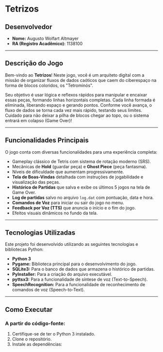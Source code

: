 # Tetrizos

## Desenvolvedor
- **Nome:** Augusto Wolfart Altmayer
- **RA (Registro Acadêmico):** 1138100

---

## Descrição do Jogo

Bem-vindo ao **Tetrizos**! Neste jogo, você é um arquiteto digital com a missão de organizar fluxos de dados caóticos que caem do ciberespaço na forma de blocos coloridos, os "Tetrominós".

Seu objetivo é usar lógica e reflexos rápidos para manipular e encaixar essas peças, formando linhas horizontais completas. Cada linha formada é eliminada, liberando espaço e gerando pontos. Conforme você avança, o fluxo de dados se torna cada vez mais rápido, testando seus limites. Cuidado para não deixar a pilha de blocos chegar ao topo, ou o sistema entrará em colapso (Game Over)!

---

## Funcionalidades Principais

O jogo conta com diversas funcionalidades para uma experiência completa:
- Gameplay clássico de Tetris com sistema de rotação moderno (SRS).
- Mecânicas de **Hold** (guardar peça) e **Ghost Piece** (peça fantasma).
- Níveis de dificuldade que aumentam progressivamente.
- **Tela de Boas-Vindas** detalhada com instruções de jogabilidade e visualização das peças.
- **Histórico de Partidas** que salva e exibe os últimos 5 jogos na tela de Game Over.
- **Log de partidas** salvo no arquivo `log.dat` com pontuação, data e hora.
- **Comandos de Voz** para iniciar ou sair do jogo no menu.
- **Feedback por Voz (TTS)** que anuncia o início e o fim do jogo.
- Efeitos visuais dinâmicos no fundo da tela.

---

## Tecnologias Utilizadas

Este projeto foi desenvolvido utilizando as seguintes tecnologias e bibliotecas Python:
- **Python 3**
- **Pygame:** Biblioteca principal para o desenvolvimento do jogo.
- **SQLite3:** Para o banco de dados que armazena o histórico de partidas.
- **PyInstaller:** Para a criação do arquivo executável.
- **pyttsx3:** Para a funcionalidade de síntese de voz (Text-to-Speech).
- **SpeechRecognition:** Para a funcionalidade de reconhecimento de comandos de voz (Speech-to-Text).

---

## Como Executar

### A partir do código-fonte:
1. Certifique-se de ter o Python 3 instalado.
2. Clone o repositório.
3. Instale as dependências: